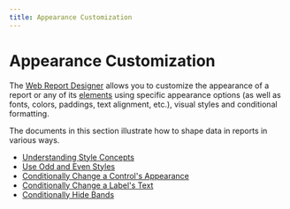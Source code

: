 ```yaml
---
title: Appearance Customization
---
```

# Appearance Customization
The [Web Report Designer](../../../../interface-elements-for-web/articles/report-designer.md) allows you to customize the appearance of a report or any of its [elements](../../../../interface-elements-for-web/articles/report-designer/report-elements.md) using specific appearance options (as well as fonts, colors, paddings, text alignment, etc.), visual styles and conditional formatting.

The documents in this section illustrate how to shape data in reports in various ways.
* [Understanding Style Concepts](../../../../interface-elements-for-web/articles/report-designer/creating-reports/appearance-customization/understanding-style-concepts.md)
* [Use Odd and Even Styles](../../../../interface-elements-for-web/articles/report-designer/creating-reports/appearance-customization/use-odd-and-even-styles.md)
* [Conditionally Change a Control's Appearance](../../../../interface-elements-for-web/articles/report-designer/creating-reports/appearance-customization/conditionally-change-a-control's-appearance.md)
* [Conditionally Change a Label's Text](../../../../interface-elements-for-web/articles/report-designer/creating-reports/appearance-customization/conditionally-change-a-label's-text.md)
* [Conditionally Hide Bands](../../../../interface-elements-for-web/articles/report-designer/creating-reports/appearance-customization/conditionally-hide-bands.md)